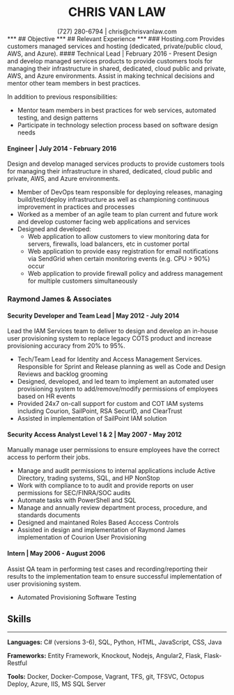 # <center> CHRIS VAN LAW </center>
<center>(727) 280-6794 | chris@chrisvanlaw.com</center>
***
## Objective
***
## Relevant Experience
***
### Hosting.com
Provides customers managed services and hosting (dedicated, private/public cloud, AWS, and Azure).
#### Technical Lead | February 2016 - Present
Design and develop managed services products to provide customers tools for managing their infrastructure in shared, dedicated, cloud public and private, AWS, and Azure environments. Assist in making technical decisions and mentor other team members in best practices.

In addition to previous responsibilities:
  * Mentor team members in best practices for web services, automated testing, and design patterns
  * Participate in technology selection process based on software design needs

#### Engineer | July 2014 - February 2016
Design and develop managed services products to provide customers tools for managing their infrastructure in shared, dedicated, cloud public and private, AWS, and Azure environments.
* Member of DevOps team responsible for deploying releases, managing build/test/deploy infrastructure as well as championing continuous improvement in practices and processes
* Worked as a member of an agile team to plan current and future work and develop customer facing web applications and services
* Designed and developed:
  * Web application to allow customers to view monitoring data for servers, firewalls, load balancers, etc in customer portal
  * Web application to provide easy registration for email notifications via SendGrid when certain monitoring events (e.g. CPU > 90%) occur
  * Web application to provide firewall policy and address management for multiple customers simultaneously

### Raymond James & Associates
#### Security Developer and Team Lead | May 2012 - July 2014
Lead the IAM Services team to deliver to design and develop an in-house user provisioning system to replace legacy COTS product and increase provisioning accuracy from 20% to 95%.
* Tech/Team Lead for Identity and Access Management Services. Responsible for Sprint and Release planning as well as Code and Design Reviews and backlog grooming
* Designed, developed, and led team to implement an automated user provisioning system to add/remove/modify permissions of employees based on HR events
* Provided 24x7 on-call support for custom and COT IAM systems including Courion, SailPoint, RSA SecurID, and ClearTrust
* Assisted in implementation of SailPoint IAM solution

#### Security Access Analyst Level 1 & 2 | May 2007 - May 2012
Manually manage user permissions to ensure employees have the correct access to perform their jobs.
* Manage and audit permissions to internal applications include Active Directory, trading systems, SQL, and HP NonStop
* Work with compliance to to audit and provide reports on user permissions for SEC/FINRA/SOC audits
* Automate tasks with PowerShell and SQL
* Manage and annually review department process, procedure, and standards documents
* Designed and maintaned Roles Based Acccess Controls
* Assisted in design and implementation of Raymond James implementation of Courion User Provisioning

#### Intern | May 2006 - August 2006
Assist QA team in performing test cases and recording/reporting their results to the implementation team to ensure successful implementation of user provisioning system.
* Automated Provisioning Software Testing

## Skills
***
**Languages:** C# (versions 3-6), SQL, Python, HTML, JavaScript, CSS, Java

**Frameworks:** Entity Framework, Knockout, Nodejs, Angular2, Flask, Flask-Restful

**Tools:** Docker, Docker-Compose, Vagrant, TFS, git, TFSVC, Octopus Deploy, Azure, IIS, MS SQL Server
